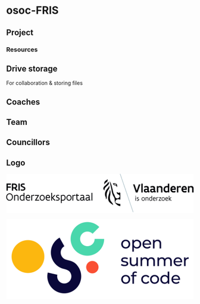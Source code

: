 # osoc-FRIS

## Project

### Resources

## Drive storage

For collaboration & storing files

## Coaches

## Team

## Councillors

## Logo

![Logo FRIS](../.gitbook/assets/fris.svg)

![Logo osoc](../.gitbook/assets/osoc-logo%20%281%29.svg)

